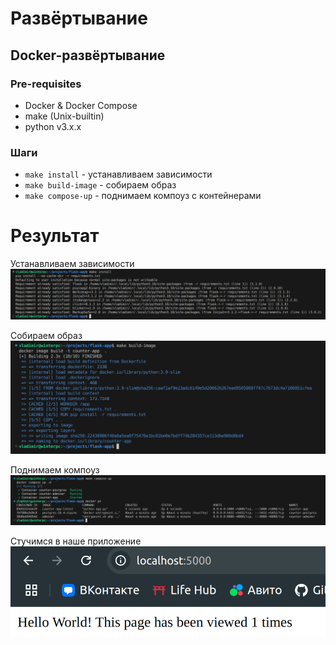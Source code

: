 # Развёртывание

## Docker-развёртывание

### Pre-requisites

- Docker & Docker Compose
- make (Unix-builtin)
- python v3.x.x

### Шаги

- `make install` - устанавливаем зависимости
- `make build-image` - собираем образ
- `make compose-up` - поднимаем компоуз с контейнерами

# Результат

Устанавливаем зависимости
![requirements-install](requirements.png)

Собираем образ
![build-image](build.png)

Поднимаем компоуз
![compose](compose.png)

Стучимся в наше приложение
![request](request.png)